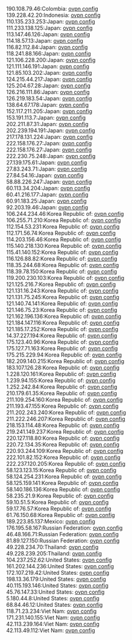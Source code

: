 190.108.79.46:Colombia: [ovpn config](vpn/190_108_79_46.ovpn)  
139.228.42.20:Indonesia: [ovpn config](vpn/139_228_42_20.ovpn)  
110.135.233.253:Japan: [ovpn config](vpn/110_135_233_253.ovpn)  
111.233.138.125:Japan: [ovpn config](vpn/111_233_138_125.ovpn)  
113.147.46.126:Japan: [ovpn config](vpn/113_147_46_126.ovpn)  
114.18.57.13:Japan: [ovpn config](vpn/114_18_57_13.ovpn)  
116.82.112.84:Japan: [ovpn config](vpn/116_82_112_84.ovpn)  
118.241.88.166:Japan: [ovpn config](vpn/118_241_88_166.ovpn)  
121.106.228.200:Japan: [ovpn config](vpn/121_106_228_200.ovpn)  
121.111.146.191:Japan: [ovpn config](vpn/121_111_146_191.ovpn)  
121.85.103.202:Japan: [ovpn config](vpn/121_85_103_202.ovpn)  
124.215.44.217:Japan: [ovpn config](vpn/124_215_44_217.ovpn)  
125.204.67.28:Japan: [ovpn config](vpn/125_204_67_28.ovpn)  
126.216.111.86:Japan: [ovpn config](vpn/126_216_111_86.ovpn)  
126.219.183.54:Japan: [ovpn config](vpn/126_219_183_54.ovpn)  
138.64.67.178:Japan: [ovpn config](vpn/138_64_67_178.ovpn)  
152.117.211.205:Japan: [ovpn config](vpn/152_117_211_205.ovpn)  
153.191.113.7:Japan: [ovpn config](vpn/153_191_113_7.ovpn)  
202.211.87.31:Japan: [ovpn config](vpn/202_211_87_31.ovpn)  
202.239.194.191:Japan: [ovpn config](vpn/202_239_194_191.ovpn)  
217.178.131.224:Japan: [ovpn config](vpn/217_178_131_224.ovpn)  
222.158.176.27:Japan: [ovpn config](vpn/222_158_176_27.ovpn)  
222.158.176.27:Japan: [ovpn config](vpn/222_158_176_27.ovpn)  
222.230.75.248:Japan: [ovpn config](vpn/222_230_75_248.ovpn)  
27.139.175.61:Japan: [ovpn config](vpn/27_139_175_61.ovpn)  
27.83.243.71:Japan: [ovpn config](vpn/27_83_243_71.ovpn)  
27.84.54.16:Japan: [ovpn config](vpn/27_84_54_16.ovpn)  
58.88.226.247:Japan: [ovpn config](vpn/58_88_226_247.ovpn)  
60.113.34.204:Japan: [ovpn config](vpn/60_113_34_204.ovpn)  
60.41.216.177:Japan: [ovpn config](vpn/60_41_216_177.ovpn)  
60.91.183.25:Japan: [ovpn config](vpn/60_91_183_25.ovpn)  
92.203.19.46:Japan: [ovpn config](vpn/92_203_19_46.ovpn)  
106.244.234.46:Korea Republic of: [ovpn config](vpn/106_244_234_46.ovpn)  
106.255.71.210:Korea Republic of: [ovpn config](vpn/106_255_71_210.ovpn)  
112.154.53.231:Korea Republic of: [ovpn config](vpn/112_154_53_231.ovpn)  
112.171.56.74:Korea Republic of: [ovpn config](vpn/112_171_56_74.ovpn)  
114.203.156.46:Korea Republic of: [ovpn config](vpn/114_203_156_46.ovpn)  
115.140.218.130:Korea Republic of: [ovpn config](vpn/115_140_218_130.ovpn)  
115.41.140.152:Korea Republic of: [ovpn config](vpn/115_41_140_152.ovpn)  
116.126.88.82:Korea Republic of: [ovpn config](vpn/116_126_88_82.ovpn)  
118.35.244.68:Korea Republic of: [ovpn config](vpn/118_35_244_68.ovpn)  
118.39.78.150:Korea Republic of: [ovpn config](vpn/118_39_78_150.ovpn)  
119.200.230.103:Korea Republic of: [ovpn config](vpn/119_200_230_103.ovpn)  
121.125.216.7:Korea Republic of: [ovpn config](vpn/121_125_216_7.ovpn)  
121.131.16.243:Korea Republic of: [ovpn config](vpn/121_131_16_243.ovpn)  
121.131.75.245:Korea Republic of: [ovpn config](vpn/121_131_75_245.ovpn)  
121.140.74.141:Korea Republic of: [ovpn config](vpn/121_140_74_141.ovpn)  
121.146.75.23:Korea Republic of: [ovpn config](vpn/121_146_75_23.ovpn)  
121.162.196.136:Korea Republic of: [ovpn config](vpn/121_162_196_136.ovpn)  
121.184.147.116:Korea Republic of: [ovpn config](vpn/121_184_147_116.ovpn)  
121.185.17.252:Korea Republic of: [ovpn config](vpn/121_185_17_252.ovpn)  
14.37.227.194:Korea Republic of: [ovpn config](vpn/14_37_227_194.ovpn)  
175.123.40.96:Korea Republic of: [ovpn config](vpn/175_123_40_96.ovpn)  
175.127.71.163:Korea Republic of: [ovpn config](vpn/175_127_71_163.ovpn)  
175.215.229.94:Korea Republic of: [ovpn config](vpn/175_215_229_94.ovpn)  
182.209.140.215:Korea Republic of: [ovpn config](vpn/182_209_140_215.ovpn)  
183.107.126.28:Korea Republic of: [ovpn config](vpn/183_107_126_28.ovpn)  
1.228.120.161:Korea Republic of: [ovpn config](vpn/1_228_120_161.ovpn)  
1.239.94.155:Korea Republic of: [ovpn config](vpn/1_239_94_155.ovpn)  
1.252.242.84:Korea Republic of: [ovpn config](vpn/1_252_242_84.ovpn)  
210.179.61.35:Korea Republic of: [ovpn config](vpn/210_179_61_35.ovpn)  
211.109.254.160:Korea Republic of: [ovpn config](vpn/211_109_254_160.ovpn)  
211.193.47.155:Korea Republic of: [ovpn config](vpn/211_193_47_155.ovpn)  
211.202.243.240:Korea Republic of: [ovpn config](vpn/211_202_243_240.ovpn)  
211.222.246.207:Korea Republic of: [ovpn config](vpn/211_222_246_207.ovpn)  
218.153.114.48:Korea Republic of: [ovpn config](vpn/218_153_114_48.ovpn)  
219.241.149.237:Korea Republic of: [ovpn config](vpn/219_241_149_237.ovpn)  
220.127.118.80:Korea Republic of: [ovpn config](vpn/220_127_118_80.ovpn)  
220.72.134.35:Korea Republic of: [ovpn config](vpn/220_72_134_35.ovpn)  
220.93.244.109:Korea Republic of: [ovpn config](vpn/220_93_244_109.ovpn)  
222.101.82.152:Korea Republic of: [ovpn config](vpn/222_101_82_152.ovpn)  
222.237.120.205:Korea Republic of: [ovpn config](vpn/222_237_120_205.ovpn)  
58.123.123.15:Korea Republic of: [ovpn config](vpn/58_123_123_15.ovpn)  
58.124.254.231:Korea Republic of: [ovpn config](vpn/58_124_254_231.ovpn)  
58.125.159.141:Korea Republic of: [ovpn config](vpn/58_125_159_141.ovpn)  
58.140.186.136:Korea Republic of: [ovpn config](vpn/58_140_186_136.ovpn)  
58.235.21.9:Korea Republic of: [ovpn config](vpn/58_235_21_9.ovpn)  
59.10.51.5:Korea Republic of: [ovpn config](vpn/59_10_51_5.ovpn)  
59.17.76.57:Korea Republic of: [ovpn config](vpn/59_17_76_57.ovpn)  
61.76.150.68:Korea Republic of: [ovpn config](vpn/61_76_150_68.ovpn)  
189.223.85.137:Mexico: [ovpn config](vpn/189_223_85_137.ovpn)  
176.195.58.167:Russian Federation: [ovpn config](vpn/176_195_58_167.ovpn)  
46.48.166.71:Russian Federation: [ovpn config](vpn/46_48_166_71.ovpn)  
81.89.127.150:Russian Federation: [ovpn config](vpn/81_89_127_150.ovpn)  
49.228.234.70:Thailand: [ovpn config](vpn/49_228_234_70.ovpn)  
49.228.239.205:Thailand: [ovpn config](vpn/49_228_239_205.ovpn)  
104.237.252.62:United States: [ovpn config](vpn/104_237_252_62.ovpn)  
161.202.144.236:United States: [ovpn config](vpn/161_202_144_236.ovpn)  
172.107.219.42:United States: [ovpn config](vpn/172_107_219_42.ovpn)  
198.13.36.179:United States: [ovpn config](vpn/198_13_36_179.ovpn)  
40.115.193.146:United States: [ovpn config](vpn/40_115_193_146.ovpn)  
45.76.147.33:United States: [ovpn config](vpn/45_76_147_33.ovpn)  
5.180.44.8:United States: [ovpn config](vpn/5_180_44_8.ovpn)  
68.84.46.12:United States: [ovpn config](vpn/68_84_46_12.ovpn)  
118.71.23.234:Viet Nam: [ovpn config](vpn/118_71_23_234.ovpn)  
171.231.140.155:Viet Nam: [ovpn config](vpn/171_231_140_155.ovpn)  
42.113.239.164:Viet Nam: [ovpn config](vpn/42_113_239_164.ovpn)  
42.113.49.112:Viet Nam: [ovpn config](vpn/42_113_49_112.ovpn)  
